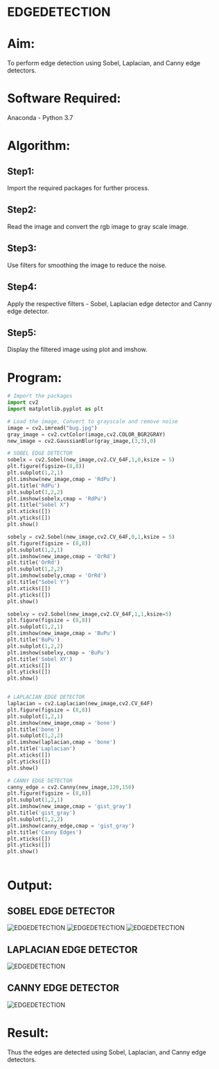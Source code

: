 # EDGEDETECTION

# Aim:
To perform edge detection using Sobel, Laplacian, and Canny edge detectors.

# Software Required:
Anaconda - Python 3.7

# Algorithm:
## Step1:
Import the required packages for further process.

## Step2:
Read the image and convert the rgb image to gray scale image.

## Step3:
Use filters for smoothing the image to reduce the noise.

## Step4:
Apply the respective filters - Sobel, Laplacian edge detector and Canny edge detector.

## Step5:
Display the filtered image using plot and imshow.
 
# Program:

``` Python
# Import the packages
import cv2
import matplotlib.pyplot as plt

# Load the image, Convert to grayscale and remove noise
image = cv2.imread("bug.jpg")
gray_image = cv2.cvtColor(image,cv2.COLOR_BGR2GRAY)
new_image = cv2.GaussianBlur(gray_image,(3,3),0)

# SOBEL EDGE DETECTOR
sobelx = cv2.Sobel(new_image,cv2.CV_64F,1,0,ksize = 5)
plt.figure(figsize=(8,8))
plt.subplot(1,2,1)
plt.imshow(new_image,cmap = 'RdPu')
plt.title('RdPu')
plt.subplot(1,2,2)
plt.imshow(sobelx,cmap = 'RdPu')
plt.title("Sobel X")
plt.xticks([])
plt.yticks([])
plt.show()

sobely = cv2.Sobel(new_image,cv2.CV_64F,0,1,ksize = 5)
plt.figure(figsize = (8,8))
plt.subplot(1,2,1)
plt.imshow(new_image,cmap = 'OrRd')
plt.title('OrRd')
plt.subplot(1,2,2)
plt.imshow(sobely,cmap = 'OrRd')
plt.title("Sobel Y")
plt.xticks([])
plt.yticks([])
plt.show()

sobelxy = cv2.Sobel(new_image,cv2.CV_64F,1,1,ksize=5)
plt.figure(figsize = (8,8))
plt.subplot(1,2,1)
plt.imshow(new_image,cmap = 'BuPu')
plt.title('BuPu')
plt.subplot(1,2,2)
plt.imshow(sobelxy,cmap = 'BuPu')
plt.title('Sobel XY')
plt.xticks([])
plt.yticks([])
plt.show()


# LAPLACIAN EDGE DETECTOR
laplacian = cv2.Laplacian(new_image,cv2.CV_64F)
plt.figure(figsize = (8,8))
plt.subplot(1,2,1)
plt.imshow(new_image,cmap = 'bone')
plt.title('bone')
plt.subplot(1,2,2)
plt.imshow(laplacian,cmap = 'bone')
plt.title('Laplacian')
plt.xticks([])
plt.yticks([])
plt.show()

# CANNY EDGE DETECTOR
canny_edge = cv2.Canny(new_image,120,150)
plt.figure(figsize = (8,8))
plt.subplot(1,2,1)
plt.imshow(new_image,cmap = 'gist_gray')
plt.title('gist_gray')
plt.subplot(1,2,2)
plt.imshow(canny_edge,cmap = 'gist_gray')
plt.title('Canny Edges')
plt.xticks([])
plt.yticks([])
plt.show()



```
# Output:
## SOBEL EDGE DETECTOR
![EDGEDETECTION](1.png)
![EDGEDETECTION](2.png)
![EDGEDETECTION](3.png)
## LAPLACIAN EDGE DETECTOR
![EDGEDETECTION](4.png)
## CANNY EDGE DETECTOR
![EDGEDETECTION](5.png)

# Result:
Thus the edges are detected using Sobel, Laplacian, and Canny edge detectors.
